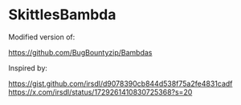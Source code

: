 # SkittlesBambda

Modified version of:

https://github.com/BugBountyzip/Bambdas

Inspired by:

https://gist.github.com/irsdl/d9078390cb844d538f75a2fe4831cadf
https://x.com/irsdl/status/1729261410830725368?s=20
